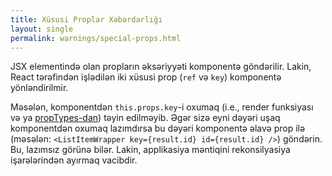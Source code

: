 ```yaml
---
title: Xüsusi Proplar Xəbərdarlığı
layout: single
permalink: warnings/special-props.html
---
```


JSX elementində olan propların əksəriyyəti komponentə göndərilir. Lakin, React tərəfindən işlədilən iki xüsusi prop (`ref` və `key`) komponentə yönləndirilmir.

Məsələn, komponentdən `this.props.key`-i oxumaq (i.e., render funksiyası və ya [propTypes-dan](/docs/typechecking-with-proptypes.html#proptypes)) təyin edilməyib. Əgər sizə eyni dəyəri uşaq komponentdən oxumaq lazımdırsa bu dəyəri komponentə əlavə prop ilə (məsələn: `<ListItemWrapper key={result.id} id={result.id} />`) göndərin. Bu, lazımsız görünə bilər. Lakin, applikasiya məntiqini rekonsilyasiya işarələrindən ayırmaq vacibdir.
